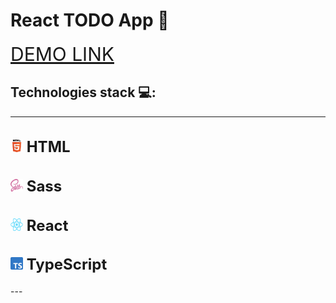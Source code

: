   # React TODO App 📱
  <a href="https://stadnytskyi-ivan.github.io/TODO-App/" style="font-size: 30px;">DEMO LINK</a>

  ## Technologies stack 💻:
 ---
   <h2 style="font-size: 24px;">
    <img src="./src/images/readme/HTML.png" alt="HTML" width="20" height="20">
      HTML
  </h2>
  <h2 style="font-size: 24px;">
    <img src="./src/images/readme/Sass.svg" alt="Sass" width="20" height="20">
      Sass
  </h2>
  <h2 style="font-size: 24px;">
    <img src="./src/images/readme/React-icon.svg.png" alt="React" width="20" height="20">
      React
  </h2>
  <h2 style="font-size: 24px;">
    <img src="./src/images/readme/Typescript.svg" alt="TypeScript" width="20" height="20">
      TypeScript
  </h2>
---

